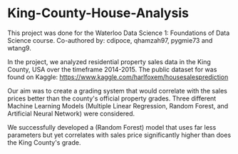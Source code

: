 # King-County-House-Analysis

This project was done for the Waterloo Data Science 1: Foundations of Data Science course. Co-authored by: cdipoce, qhamzah97, pygmie73 and wtang9.
  
In the project, we analyzed residential property sales data in the King County, USA over the timeframe 2014-2015.
The public dataset for was found on Kaggle: https://www.kaggle.com/harlfoxem/housesalesprediction

Our aim was to create a grading system that would correlate with the sales prices better than the county's official property grades. 
Three different Machine Learning Models (Multiple Linear Regression, Random Forest, and Artificial Neural Network) were considered.
  
We successfully developed a (Random Forest) model that uses far less parameters but yet correlates with sales price significantly higher than does the King County's grade.
